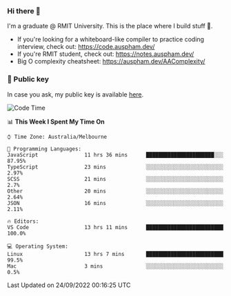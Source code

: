 ### Hi there 👋

I'm a graduate @ RMIT University. This is the place where I build stuff 👀. 

- If you're looking for a whiteboard-like compiler to practice coding interview, check out: https://code.auspham.dev/
- If you're RMIT student, check out: https://notes.auspham.dev/
- Big O complexity cheatsheet: https://auspham.dev/AAComplexity/

### 🔑 Public key

In case you ask, my public key is available [here](https://public.auspham.dev/).

<!--START_SECTION:waka-->
![Code Time](http://img.shields.io/badge/Code%20Time-867%20hrs%2047%20mins-blue)

📊 **This Week I Spent My Time On** 

```text
⌚︎ Time Zone: Australia/Melbourne

💬 Programming Languages: 
JavaScript               11 hrs 36 mins      ██████████████████████░░░   87.95% 
TypeScript               23 mins             ░░░░░░░░░░░░░░░░░░░░░░░░░   2.97% 
SCSS                     21 mins             ░░░░░░░░░░░░░░░░░░░░░░░░░   2.7% 
Other                    20 mins             ░░░░░░░░░░░░░░░░░░░░░░░░░   2.64% 
JSON                     16 mins             ░░░░░░░░░░░░░░░░░░░░░░░░░   2.11%

🔥 Editors: 
VS Code                  13 hrs 11 mins      █████████████████████████   100.0%

💻 Operating System: 
Linux                    13 hrs 7 mins       █████████████████████████   99.5% 
Mac                      3 mins              ░░░░░░░░░░░░░░░░░░░░░░░░░   0.5%

```


 Last Updated on 24/09/2022 00:16:25 UTC
<!--END_SECTION:waka-->

<!--
**rockmanvnx6/rockmanvnx6** is a ✨ _special_ ✨ repository because its `README.md` (this file) appears on your GitHub profile.

Here are some ideas to get you started:

- 🔭 I’m currently working on ...
- 🌱 I’m currently learning ...
- 👯 I’m looking to collaborate on ...
- 🤔 I’m looking for help with ...
- 💬 Ask me about ...
- 📫 How to reach me: ...
- 😄 Pronouns: ...
- ⚡ Fun fact: ...
-->
